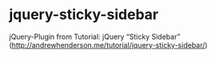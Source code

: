 jquery-sticky-sidebar
=====================

jQuery-Plugin from Tutorial: jQuery “Sticky Sidebar” (http://andrewhenderson.me/tutorial/jquery-sticky-sidebar/)

